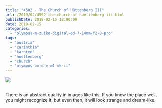 ```yaml
---
title: "4502 - The Church of Hüttenberg III"
url: /2019/02/4502-the-church-of-huettenberg-iii.html
publishDate: 2019-02-15 18:00:00
date: 2019-02-15
categories: 
  - "olympus-m-zuiko-digital-ed-7-14mm-f2-8-pro"
tags: 
  - "austria"
  - "carinthia"
  - "karnten"
  - "huettenberg"
  - "church"
  - "olympus-om-d-e-m1-mk-ii"
---
```

<div class="container">
<div class="center"><a target="_blank" href="https://d25zfm9zpd7gm5.cloudfront.net/1200x1200/2017/20171124_153426_lr.jpg"><img class="webfeedsFeaturedVisual" src="https://d25zfm9zpd7gm5.cloudfront.net/0600x0600/2017/20171124_153426_lr.jpg" /></a></div>
</div>
<br />

There is an abstract quality in images like this. If you know the
place well, you might recognize it, but even then, it will look
strange and dream-like.